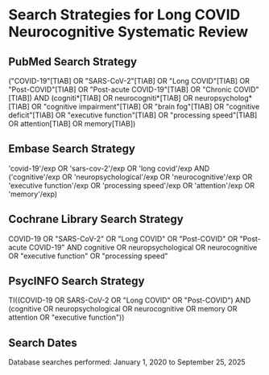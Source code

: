
# Search Strategies for Long COVID Neurocognitive Systematic Review

## PubMed Search Strategy
("COVID-19"[TIAB] OR "SARS-CoV-2"[TIAB] OR "Long COVID"[TIAB] OR "Post-COVID"[TIAB] OR "Post-acute COVID-19"[TIAB] OR "Chronic COVID"[TIAB]) AND (cogniti*[TIAB] OR neurocogniti*[TIAB] OR neuropsycholog*[TIAB] OR "cognitive impairment"[TIAB] OR "brain fog"[TIAB] OR "cognitive deficit"[TIAB] OR "executive function"[TIAB] OR "processing speed"[TIAB] OR attention[TIAB] OR memory[TIAB])

## Embase Search Strategy
'covid-19'/exp OR 'sars-cov-2'/exp OR 'long covid'/exp AND ('cognitive'/exp OR 'neuropsychological'/exp OR 'neurocognitive'/exp OR 'executive function'/exp OR 'processing speed'/exp OR 'attention'/exp OR 'memory'/exp)

## Cochrane Library Search Strategy
COVID-19 OR "SARS-CoV-2" OR "Long COVID" OR "Post-COVID" OR "Post-acute COVID-19" AND cognitive OR neuropsychological OR neurocognitive OR "executive function" OR "processing speed"

## PsycINFO Search Strategy
TI((COVID-19 OR SARS-CoV-2 OR "Long COVID" OR "Post-COVID") AND (cognitive OR neuropsychological OR neurocognitive OR memory OR attention OR "executive function"))

## Search Dates
Database searches performed: January 1, 2020 to September 25, 2025
